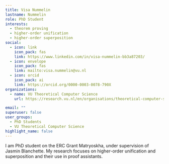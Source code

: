 ```yaml
---
title: Visa Nummelin
lastname: Nummelin
role: PhD Student
interests:
  - theorem proving
  - higher-order unification
  - higher-order superposition
social:
  - icon: link
    icon_pack: fas
    link: https://www.linkedin.com/in/visa-nummelin-bb3a87203/
  - icon: envelope
    icon_pack: fas
    link: mailto:visa.nummelin@vu.nl
  - icon: orcid
    icon_pack: ai
    link: https://orcid.org/0000-0003-0078-790X
organizations:
  - name: VU Theoretical Computer Science
    url: https://research.vu.nl/en/organisations/theoretical-computer-science-4/persons/

email: ""
superuser: false
user_groups:
  - PhD Students
  - VU Theoretical Computer Science
highlight_name: false
---
```


I am PhD student on the ERC Grant Matryoskha, under supervision of Jasmin Blanchette. My research focuses on higher-order unification and superposition and their use in proof assistants.
